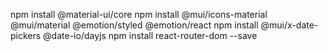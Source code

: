 npm install @material-ui/core
npm install @mui/icons-material @mui/material @emotion/styled @emotion/react
npm install @mui/x-date-pickers @date-io/dayjs
npm install react-router-dom --save
